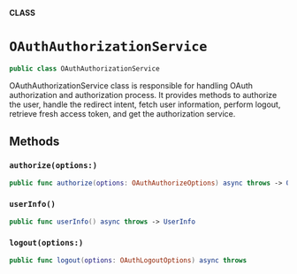 **CLASS**

# `OAuthAuthorizationService`

```swift
public class OAuthAuthorizationService
```

OAuthAuthorizationService class is responsible for handling OAuth authorization and authorization process.
It provides methods to authorize the user, handle the redirect intent, fetch user information,
perform logout, retrieve fresh access token, and get the authorization service.

## Methods
### `authorize(options:)`

```swift
public func authorize(options: OAuthAuthorizeOptions) async throws -> OIDAuthState
```

### `userInfo()`

```swift
public func userInfo() async throws -> UserInfo
```

### `logout(options:)`

```swift
public func logout(options: OAuthLogoutOptions) async throws
```
